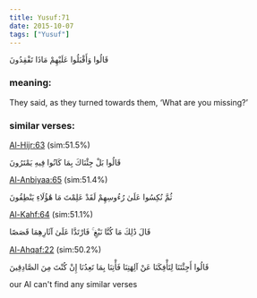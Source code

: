 ```yaml
---
title: Yusuf:71
date: 2015-10-07
tags: ["Yusuf"]
---
```

قَالُوا وَأَقْبَلُوا عَلَيْهِمْ مَاذَا تَفْقِدُونَ
### meaning: 
They said, as they turned towards them, ‘What are you missing?’
### similar verses: 

[Al-Hijr:63](/15/63) (sim:51.5%)

قَالُوا بَلْ جِئْنَاكَ بِمَا كَانُوا فِيهِ يَمْتَرُونَ

[Al-Anbiyaa:65](/21/65) (sim:51.4%)

ثُمَّ نُكِسُوا عَلَىٰ رُءُوسِهِمْ لَقَدْ عَلِمْتَ مَا هَٰؤُلَاءِ يَنْطِقُونَ

[Al-Kahf:64](/18/64) (sim:51.1%)

قَالَ ذَٰلِكَ مَا كُنَّا نَبْغِ ۚ فَارْتَدَّا عَلَىٰ آثَارِهِمَا قَصَصًا

[Al-Ahqaf:22](/46/22) (sim:50.2%)

قَالُوا أَجِئْتَنَا لِتَأْفِكَنَا عَنْ آلِهَتِنَا فَأْتِنَا بِمَا تَعِدُنَا إِنْ كُنْتَ مِنَ الصَّادِقِينَ

our AI can't find any similar verses
